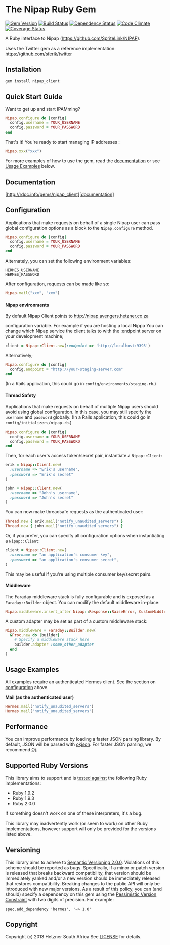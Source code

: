 # The Nipap Ruby Gem

[![Gem Version](https://badge.fury.io/rb/nipap_client.png)][gem]
[![Build Status](https://secure.travis-ci.org/cfaivre/nipap_client.png?branch=master)][travis]
[![Dependency Status](https://gemnasium.com/cfaivre/nipap_client.png?travis)][gemnasium]
[![Code Climate](https://codeclimate.com/github/cfaivre/nipap_client.png)][codeclimate]
[![Coverage Status](https://coveralls.io/repos/cfaivre/nipap_client/badge.png?branch=master)][coveralls]

[gem]: https://rubygems.org/gems/nipap_client
[travis]: http://travis-ci.org/cfaivre/nipap_client
[gemnasium]: https://gemnasium.com/cfaivre/nipap_client
[codeclimate]: https://codeclimate.com/github/cfaivre/nipap_client
[coveralls]: https://coveralls.io/r/cfaivre/nipap_client

A Ruby interface to Nipap (https://github.com/SpriteLink/NIPAP).

Uses the Twitter gem as a reference implementation: https://github.com/sferik/twitter

## Installation

    gem install nipap_client

## Quick Start Guide

Want to get up and start IPAMming?

```ruby
Nipap.configure do |config|
  config.username = YOUR_USERNAME
  config.password = YOUR_PASSWORD
end
```

That's it! You're ready to start managing IP addresses :
```ruby
Nipap.xxx("xxx")
```

For more examples of how to use the gem, read the [documentation][] or see [Usage Examples][] below.

[Usage Examples]: #usage-examples

## Documentation
[http://rdoc.info/gems/nipap_client][documentation]

[documentation]: http://rdoc.info/gems/nipap_client

## Configuration

Applications that make requests on behalf of a single Nipap user can pass
global configuration options as a block to the `Nipap.configure` method.

```ruby
Nipap.configure do |config|
  config.username = YOUR_USERNAME
  config.password = YOUR_PASSWORD
end
```

Alternately, you can set the following environment variables:

    HERMES_USERNAME
    HERMES_PASSWORD

After configuration, requests can be made like so:

```ruby
Nipap.mail("xxx", "xxx")
```

#### Nipap environments

By default Nipap Client points to http://nipap.avengers.hetzner.co.za

configuration variable. For example if you are hosting a local Nippa
You can change which Nipap service the client talks to with the :endpoint
server on your development machine;

```ruby
client = Nipap::Client.new(:endpoint => 'http://localhost:9393')
```

Alternatively;

```ruby
Nipap.configure do |config|
  config.endpoint = "http://your-staging-server.com"
end
```

(In a Rails application, this could go in `config/environments/staging.rb`.)


#### Thread Safety

Applications that make requests on behalf of multiple Nipap users should
avoid using global configuration. In this case, you may still specify the
`username` and `password` globally. (In a Rails application, this
could go in `config/initializers/nipap.rb`.)

```ruby
Nipap.configure do |config|
  config.username = YOUR_USERNAME
  config.password = YOUR_PASSWORD
end
```

Then, for each user's access token/secret pair, instantiate a
`Nipap::Client`:

```ruby
erik = Nipap::Client.new(
  :username => "Erik's username",
  :password => "Erik's secret"
)

john = Nipap::Client.new(
  :username => "John's username",
  :password => "John's secret"
)
```

You can now make threadsafe requests as the authenticated user:

```ruby
Thread.new { erik.mail("notify_unaudited_servers") }
Thread.new { john.mail("notify_unaudited_servers") }
```

Or, if you prefer, you can specify all configuration options when instantiating
a `Nipap::Client`:

```ruby
client = Nipap::Client.new(
  :username => "an application's consumer key",
  :password => "an application's consumer secret",
)
```

This may be useful if you're using multiple consumer key/secret pairs.

#### Middleware
The Faraday middleware stack is fully configurable and is exposed as a
`Faraday::Builder` object. You can modify the default middleware in-place:

```ruby
Nipap.middleware.insert_after Nipap::Response::RaiseError, CustomMiddleware
```

A custom adapter may be set as part of a custom middleware stack:

```ruby
Nipap.middleware = Faraday::Builder.new(
  &Proc.new do |builder|
    # Specify a middleware stack here
    builder.adapter :some_other_adapter
  end
)
```

## Usage Examples
All examples require an authenticated Hermes client. See the section on <a
href="#configuration">configuration</a> above.

**Mail (as the authenticated user)**

```ruby
Hermes.mail("notify_unaudited_servers")
Hermes.mail("notify_unaudited_servers")
```

## Performance
You can improve performance by loading a faster JSON parsing library. By
default, JSON will be parsed with [okjson][]. For faster JSON parsing, we
recommend [Oj][].

[okjson]: https://github.com/ddollar/okjson
[oj]: https://rubygems.org/gems/oj

## Supported Ruby Versions
This library aims to support and is [tested against][travis] the following Ruby
implementations:

* Ruby 1.9.2
* Ruby 1.9.3
* Ruby 2.0.0

If something doesn't work on one of these interpreters, it's a bug.

This library may inadvertently work (or seem to work) on other Ruby
implementations, however support will only be provided for the versions listed
above.

## Versioning
This library aims to adhere to [Semantic Versioning 2.0.0][semver]. Violations
of this scheme should be reported as bugs. Specifically, if a minor or patch
version is released that breaks backward compatibility, that version should be
immediately yanked and/or a new version should be immediately released that
restores compatibility. Breaking changes to the public API will only be
introduced with new major versions. As a result of this policy, you can (and
should) specify a dependency on this gem using the [Pessimistic Version
Constraint][pvc] with two digits of precision. For example:

    spec.add_dependency 'hermes', '~> 1.0'

[semver]: http://semver.org/
[pvc]: http://docs.rubygems.org/read/chapter/16#page74

## Copyright
Copyright (c) 2013 Hetzner South Africa
See [LICENSE][] for details.

[license]: LICENSE.md

